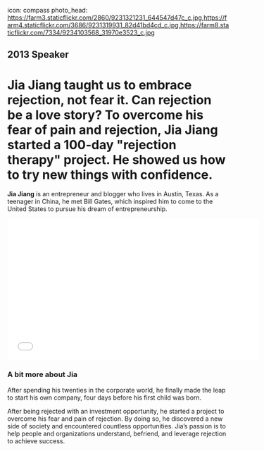 icon: compass
photo_head: https://farm3.staticflickr.com/2860/9231321231_644547d47c_c.jpg,https://farm4.staticflickr.com/3686/9231319931_82d41bd4cd_c.jpg,https://farm8.staticflickr.com/7334/9234103568_31970e3523_c.jpg

## 2013 Speaker

# Jia Jiang taught us to embrace rejection, not fear it. Can rejection be a love story? To overcome his fear of pain and rejection, Jia Jiang started a 100-day "rejection therapy" project. He showed us how to try new things with confidence.

<div class="line-canvas"></div>

**Jia Jiang** is an entrepreneur and blogger who lives in Austin, Texas. As a teenager in China, he met Bill Gates, which inspired him to come to the United States to pursue his dream of entrepreneurship.

<div class="line-canvas"></div>

<iframe src="//player.vimeo.com/video/70167462?byline=0&amp;portrait=0&amp;color=adbf27" width="570" height="321" frameborder="0" webkitallowfullscreen mozallowfullscreen allowfullscreen></iframe>

<div class="line-canvas"></div>

### A bit more about Jia

After spending his twenties in the corporate world, he finally made the leap to start his own company, four days before his first child was born.

After being rejected with an investment opportunity, he started a project to overcome his fear and pain of rejection. By doing so, he discovered a new side of society and encountered countless opportunities. Jia’s passion is to help people and organizations understand, befriend, and leverage rejection to achieve success.
